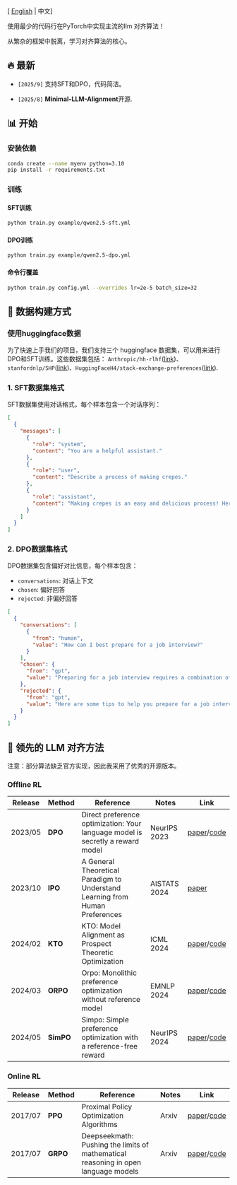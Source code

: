 
\[ [English](README.md) | 中文\]

使用最少的代码行在PyTorch中实现主流的llm 对齐算法！

从繁杂的框架中脱离，学习对齐算法的核心。

## 🔥 最新

- ```[2025/9]``` 支持SFT和DPO，代码简洁。

- ```[2025/8]``` **Minimal-LLM-Alignment**开源.

## 📊 开始

### 安装依赖
```bash
conda create --name myenv python=3.10
pip install -r requirements.txt
```
### 训练

#### SFT训练
```bash
python train.py example/qwen2.5-sft.yml
```

#### DPO训练
```bash
python train.py example/qwen2.5-dpo.yml
```
#### 命令行覆盖

```bash
python train.py config.yml --overrides lr=2e-5 batch_size=32
```

## 📁 数据构建方式

### 使用huggingface数据

为了快速上手我们的项目，我们支持三个 huggingface 数据集，可以用来进行DPO和SFT训练。这些数据集包括： ```Anthropic/hh-rlhf```([link](https://huggingface.co/datasets/Anthropic/hh-rlhf))、```stanfordnlp/SHP```([link](https://huggingface.co/datasets/stanfordnlp/SHP))、```HuggingFaceH4/stack-exchange-preferences```([link](https://huggingface.co/datasets/HuggingFaceH4/stack-exchange-preferences)).


### 1. SFT数据集格式

SFT数据集使用对话格式，每个样本包含一个对话序列：

```json
[
  {
    "messages": [
      {
        "role": "system",
        "content": "You are a helpful assistant."
      },
      {
        "role": "user",
        "content": "Describe a process of making crepes."
      },
      {
        "role": "assistant",
        "content": "Making crepes is an easy and delicious process! Here are step-by-step instructions..."
      }
    ]
  }
]
```

### 2. DPO数据集格式

DPO数据集包含偏好对比信息，每个样本包含：
- `conversations`: 对话上下文
- `chosen`: 偏好回答
- `rejected`: 非偏好回答

```json
[
  {
    "conversations": [
      {
        "from": "human",
        "value": "How can I best prepare for a job interview?"
      }
    ],
    "chosen": {
      "from": "gpt",
      "value": "Preparing for a job interview requires a combination of research, practice, and self-reflection..."
    },
    "rejected": {
      "from": "gpt",
      "value": "Here are some tips to help you prepare for a job interview..."
    }
  }
]
```


## 🎯 领先的 LLM 对齐方法
注意：部分算法缺乏官方实现，因此我采用了优秀的开源版本。

### Offline RL
| **Release** | **Method** | **Reference** | **Notes** | **Link** |
| --- | --- | --- | --- | --- |
| 2023/05 | **DPO** | Direct preference optimization: Your language model is secretly a reward model | NeurIPS 2023 | [paper](https://arxiv.org/abs/2305.18290)/[code](https://github.com/eric-mitchell/direct-preference-optimization)|
| 2023/10 | **IPO** | A General Theoretical Paradigm to Understand Learning from Human Preferences | AISTATS 2024 | [paper](https://arxiv.org/abs/2310.12036)|
| 2024/02 | **KTO** | KTO: Model Alignment as Prospect Theoretic Optimization | ICML 2024 | [paper](https://arxiv.org/abs/2402.01306)/[code](https://github.com/ContextualAI/HALOs)|
| 2024/03 | **ORPO** | Orpo: Monolithic preference optimization without reference model | EMNLP 2024 | [paper](https://arxiv.org/abs/2403.07691)/[code](https://github.com/xfactlab/orpo)|
| 2024/05 | **SimPO** | Simpo: Simple preference optimization with a reference-free reward | NeurIPS 2024 | [paper](https://arxiv.org/abs/2405.14734)/[code](https://github.com/princeton-nlp/SimPO)|

### Online RL
| **Release** | **Method** | **Reference** | **Notes** | **Link** |
| --- | --- | --- | --- | --- |
| 2017/07 | **PPO** | Proximal Policy Optimization Algorithms | Arxiv | [paper](https://arxiv.org/abs/1707.06347)/[code](https://github.com/nikhilbarhate99/PPO-PyTorch) |
| 2017/07 | **GRPO** | Deepseekmath: Pushing the limits of mathematical reasoning in open language models | Arxiv | [paper](https://arxiv.org/abs/2402.03300)/[code](https://github.com/lsdefine/simple_GRPO) |





